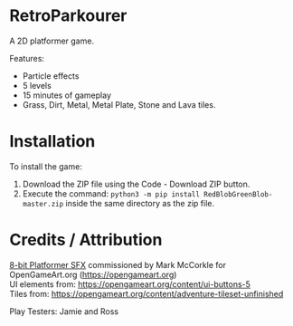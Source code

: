 # RetroParkourer
A 2D platformer game.

Features:
- Particle effects
- 5 levels
- 15 minutes of gameplay
- Grass, Dirt, Metal, Metal Plate, Stone and Lava tiles.

# Installation
To install the game:
1. Download the ZIP file using the Code - Download ZIP button.
2. Execute the command: 
`python3 -m pip install RedBlobGreenBlob-master.zip`
inside the same directory as the zip file.

# Credits / Attribution

[8-bit Platformer SFX](https://opengameart.org/content/8-bit-platformer-sfx) commissioned by Mark McCorkle for OpenGameArt.org (https://opengameart.org)  
UI elements from: https://opengameart.org/content/ui-buttons-5  
Tiles from: https://opengameart.org/content/adventure-tileset-unfinished

Play Testers:
Jamie and Ross
